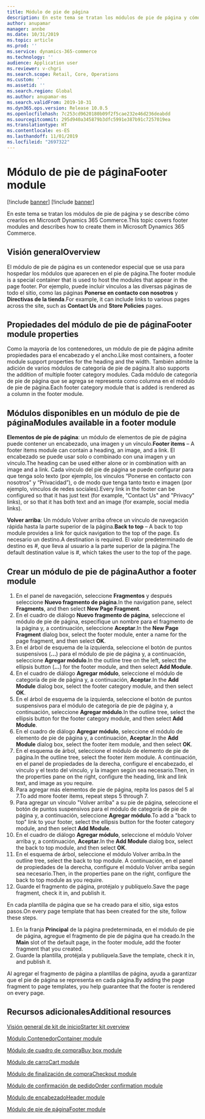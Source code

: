 ```yaml
---
title: Módulo de pie de página
description: En este tema se tratan los módulos de pie de página y cómo crearlos en Dynamics 365 Commerce.
author: anupamar
manager: annbe
ms.date: 10/31/2019
ms.topic: article
ms.prod: ''
ms.service: dynamics-365-commerce
ms.technology: ''
audience: Application user
ms.reviewer: v-chgri
ms.search.scope: Retail, Core, Operations
ms.custom: ''
ms.assetid: ''
ms.search.region: Global
ms.author: anupamar-ms
ms.search.validFrom: 2019-10-31
ms.dyn365.ops.version: Release 10.0.5
ms.openlocfilehash: 7c253cd9620180b09f2f5cae232e46d236deabdd
ms.sourcegitcommit: 295d940a345879b3dfc5991e387b91c7257019ea
ms.translationtype: HT
ms.contentlocale: es-ES
ms.lasthandoff: 11/01/2019
ms.locfileid: "2697322"
---
```

# <a name="footer-module"></a><span data-ttu-id="cdb0f-103">Módulo de pie de página</span><span class="sxs-lookup"><span data-stu-id="cdb0f-103">Footer module</span></span>  

[!include [banner](includes/preview-banner.md)]
[!include [banner](includes/banner.md)]

<span data-ttu-id="cdb0f-104">En este tema se tratan los módulos de pie de página y se describe cómo crearlos en Microsoft Dynamics 365 Commerce.</span><span class="sxs-lookup"><span data-stu-id="cdb0f-104">This topic covers footer modules and describes how to create them in Microsoft Dynamics 365 Commerce.</span></span>

## <a name="overview"></a><span data-ttu-id="cdb0f-105">Visión general</span><span class="sxs-lookup"><span data-stu-id="cdb0f-105">Overview</span></span>

<span data-ttu-id="cdb0f-106">El módulo de pie de página es un contenedor especial que se usa para hospedar los módulos que aparecen en el pie de página.</span><span class="sxs-lookup"><span data-stu-id="cdb0f-106">The footer module is a special container that is used to host the modules that appear in the page footer.</span></span> <span data-ttu-id="cdb0f-107">Por ejemplo, puede incluir vínculos a las diversas páginas de todo el sitio, como las páginas **Ponerse en contacto con nosotros** y **Directivas de la tienda**.</span><span class="sxs-lookup"><span data-stu-id="cdb0f-107">For example, it can include links to various pages across the site, such as **Contact Us** and **Store Policies** pages.</span></span>

## <a name="footer-module-properties"></a><span data-ttu-id="cdb0f-108">Propiedades del módulo de pie de página</span><span class="sxs-lookup"><span data-stu-id="cdb0f-108">Footer module properties</span></span> 

<span data-ttu-id="cdb0f-109">Como la mayoría de los contenedores, un módulo de pie de página admite propiedades para el encabezado y el ancho.</span><span class="sxs-lookup"><span data-stu-id="cdb0f-109">Like most containers, a footer module support properties for the heading and the width.</span></span> <span data-ttu-id="cdb0f-110">También admite la adición de varios módulos de categoría de pie de página.</span><span class="sxs-lookup"><span data-stu-id="cdb0f-110">It also supports the addition of multiple footer category modules.</span></span> <span data-ttu-id="cdb0f-111">Cada módulo de categoría de pie de página que se agrega se representa como columna en el módulo de pie de página.</span><span class="sxs-lookup"><span data-stu-id="cdb0f-111">Each footer category module that is added is rendered as a column in the footer module.</span></span>

## <a name="modules-available-in-a-footer-module"></a><span data-ttu-id="cdb0f-112">Módulos disponibles en un módulo de pie de página</span><span class="sxs-lookup"><span data-stu-id="cdb0f-112">Modules available in a footer module</span></span>

<span data-ttu-id="cdb0f-113">**Elementos de pie de página**: un módulo de elementos de pie de página puede contener un encabezado, una imagen y un vínculo.</span><span class="sxs-lookup"><span data-stu-id="cdb0f-113">**Footer items** – A footer items module can contain a heading, an image, and a link.</span></span> <span data-ttu-id="cdb0f-114">El encabezado se puede usar solo o combinado con una imagen y un vínculo.</span><span class="sxs-lookup"><span data-stu-id="cdb0f-114">The heading can be used either alone or in combination with an image and a link.</span></span> <span data-ttu-id="cdb0f-115">Cada vínculo del pie de página se puede configurar para que tenga solo texto (por ejemplo, los vínculos “Ponerse en contacto con nosotros” y “Privacidad”), o de modo que tenga tanto texto e imagen (por ejemplo, vínculos de redes sociales).</span><span class="sxs-lookup"><span data-stu-id="cdb0f-115">Every link in the footer can be configured so that it has just text (for example, "Contact Us" and "Privacy" links), or so that it has both text and an image (for example, social media links).</span></span>

<span data-ttu-id="cdb0f-116">**Volver arriba**: Un módulo Volver arriba ofrece un vínculo de navegación rápida hasta la parte superior de la página.</span><span class="sxs-lookup"><span data-stu-id="cdb0f-116">**Back to top** – A back to top module provides a link for quick navigation to the top of the page.</span></span> <span data-ttu-id="cdb0f-117">Es necesario un destino.</span><span class="sxs-lookup"><span data-stu-id="cdb0f-117">A destination is required.</span></span> <span data-ttu-id="cdb0f-118">El valor predeterminado de destino es #, que lleva al usuario a la parte superior de la página.</span><span class="sxs-lookup"><span data-stu-id="cdb0f-118">The default destination value is #, which takes the user to the top of the page.</span></span>

## <a name="author-a-footer-module"></a><span data-ttu-id="cdb0f-119">Crear un módulo de pie de página</span><span class="sxs-lookup"><span data-stu-id="cdb0f-119">Author a footer module</span></span>

1. <span data-ttu-id="cdb0f-120">En el panel de navegación, seleccione **Fragmentos** y después seleccione **Nuevo fragmento de página**.</span><span class="sxs-lookup"><span data-stu-id="cdb0f-120">In the navigation pane, select **Fragments**, and then select **New Page Fragment**.</span></span>
1. <span data-ttu-id="cdb0f-121">En el cuadro de diálogo **Nuevo fragmento de página**, seleccione el módulo de pie de página, especifique un nombre para el fragmento de la página y, a continuación, seleccione **Aceptar**.</span><span class="sxs-lookup"><span data-stu-id="cdb0f-121">In the **New Page Fragment** dialog box, select the footer module, enter a name for the page fragment, and then select **OK**.</span></span>
1. <span data-ttu-id="cdb0f-122">En el árbol de esquema de la izquierda, seleccione el botón de puntos suspensivos (**...**) para el módulo de pie de página y, a continuación, seleccione **Agregar módulo**.</span><span class="sxs-lookup"><span data-stu-id="cdb0f-122">In the outline tree on the left, select the ellipsis button (**...**) for the footer module, and then select **Add Module**.</span></span>
1. <span data-ttu-id="cdb0f-123">En el cuadro de diálogo **Agregar módulo**, seleccione el módulo de categoría de pie de página y, a continuación, **Aceptar**.</span><span class="sxs-lookup"><span data-stu-id="cdb0f-123">In the **Add Module** dialog box, select the footer category module, and then select **OK**.</span></span>
1. <span data-ttu-id="cdb0f-124">En el árbol de esquema de la izquierda, seleccione el botón de puntos suspensivos para el módulo de categoría de pie de página y, a continuación, seleccione **Agregar módulo**.</span><span class="sxs-lookup"><span data-stu-id="cdb0f-124">In the outline tree, select the ellipsis button for the footer category module, and then select **Add Module**.</span></span>
1. <span data-ttu-id="cdb0f-125">En el cuadro de diálogo **Agregar módulo**, seleccione el módulo de elemento de pie de página y, a continuación, **Aceptar**.</span><span class="sxs-lookup"><span data-stu-id="cdb0f-125">In the **Add Module** dialog box, select the footer item module, and then select **OK**.</span></span>
1. <span data-ttu-id="cdb0f-126">En el esquema de árbol, seleccione el módulo de elemento de pie de página.</span><span class="sxs-lookup"><span data-stu-id="cdb0f-126">In the outline tree, select the footer item module.</span></span> <span data-ttu-id="cdb0f-127">A continuación, en el panel de propiedades de la derecha, configure el encabezado, el vínculo y el texto del vínculo, y la imagen según sea necesario.</span><span class="sxs-lookup"><span data-stu-id="cdb0f-127">Then, in the properties pane on the right, configure the heading, link and link text, and image as you require.</span></span>
1. <span data-ttu-id="cdb0f-128">Para agregar más elementos de pie de página, repita los pasos del 5 al 7.</span><span class="sxs-lookup"><span data-stu-id="cdb0f-128">To add more footer items, repeat steps 5 through 7.</span></span>
1. <span data-ttu-id="cdb0f-129">Para agregar un vínculo "Volver arriba" a su pie de página, seleccione el botón de puntos suspensivos para el módulo de categoría de pie de página y, a continuación, seleccione **Agregar módulo**.</span><span class="sxs-lookup"><span data-stu-id="cdb0f-129">To add a "back to top" link to your footer, select the ellipsis button for the footer category module, and then select **Add Module**.</span></span>
1. <span data-ttu-id="cdb0f-130">En el cuadro de diálogo **Agregar módulo**, seleccione el módulo Volver arriba y, a continuación, **Aceptar**.</span><span class="sxs-lookup"><span data-stu-id="cdb0f-130">In the **Add Module** dialog box, select the back to top module, and then select **OK**.</span></span>
1. <span data-ttu-id="cdb0f-131">En el esquema de árbol, seleccione el módulo Volver arriba.</span><span class="sxs-lookup"><span data-stu-id="cdb0f-131">In the outline tree, select the back to top module.</span></span> <span data-ttu-id="cdb0f-132">A continuación, en el panel de propiedades de la derecha, configure el módulo Volver arriba según sea necesario.</span><span class="sxs-lookup"><span data-stu-id="cdb0f-132">Then, in the properties pane on the right, configure the back to top module as you require.</span></span>
1. <span data-ttu-id="cdb0f-133">Guarde el fragmento de página, protéjalo y publíquelo.</span><span class="sxs-lookup"><span data-stu-id="cdb0f-133">Save the page fragment, check it in, and publish it.</span></span>

<span data-ttu-id="cdb0f-134">En cada plantilla de página que se ha creado para el sitio, siga estos pasos.</span><span class="sxs-lookup"><span data-stu-id="cdb0f-134">On every page template that has been created for the site, follow these steps.</span></span>

1. <span data-ttu-id="cdb0f-135">En la franja **Principal** de la página predeterminada, en el módulo de pie de página, agregue el fragmento de pie de página que ha creado.</span><span class="sxs-lookup"><span data-stu-id="cdb0f-135">In the **Main** slot of the default page, in the footer module, add the footer fragment that you created.</span></span>
1. <span data-ttu-id="cdb0f-136">Guarde la plantilla, protéjala y publíquela.</span><span class="sxs-lookup"><span data-stu-id="cdb0f-136">Save the template, check it in, and publish it.</span></span>

<span data-ttu-id="cdb0f-137">Al agregar el fragmento de página a plantillas de página, ayuda a garantizar que el pie de página se representa en cada página.</span><span class="sxs-lookup"><span data-stu-id="cdb0f-137">By adding the page fragment to page templates, you help guarantee that the footer is rendered on every page.</span></span>

## <a name="additional-resources"></a><span data-ttu-id="cdb0f-138">Recursos adicionales</span><span class="sxs-lookup"><span data-stu-id="cdb0f-138">Additional resources</span></span>

[<span data-ttu-id="cdb0f-139">Visión general de kit de inicio</span><span class="sxs-lookup"><span data-stu-id="cdb0f-139">Starter kit overview</span></span>](starter-kit-overview.md)

[<span data-ttu-id="cdb0f-140">Módulo Contenedor</span><span class="sxs-lookup"><span data-stu-id="cdb0f-140">Container module</span></span>](add-container-module.md)

[<span data-ttu-id="cdb0f-141">Módulo de cuadro de compra</span><span class="sxs-lookup"><span data-stu-id="cdb0f-141">Buy box module</span></span>](add-buy-box.md)

[<span data-ttu-id="cdb0f-142">Módulo de carro</span><span class="sxs-lookup"><span data-stu-id="cdb0f-142">Cart module</span></span>](add-cart-module.md)

[<span data-ttu-id="cdb0f-143">Módulo de finalización de compra</span><span class="sxs-lookup"><span data-stu-id="cdb0f-143">Checkout module</span></span>](add-checkout-module.md)

[<span data-ttu-id="cdb0f-144">Módulo de confirmación de pedido</span><span class="sxs-lookup"><span data-stu-id="cdb0f-144">Order confirmation module</span></span>](order-confirmation-module.md)

[<span data-ttu-id="cdb0f-145">Módulo de encabezado</span><span class="sxs-lookup"><span data-stu-id="cdb0f-145">Header module</span></span>](author-header-module.md)

[<span data-ttu-id="cdb0f-146">Módulo de pie de página</span><span class="sxs-lookup"><span data-stu-id="cdb0f-146">Footer module</span></span>](author-footer-module.md)
